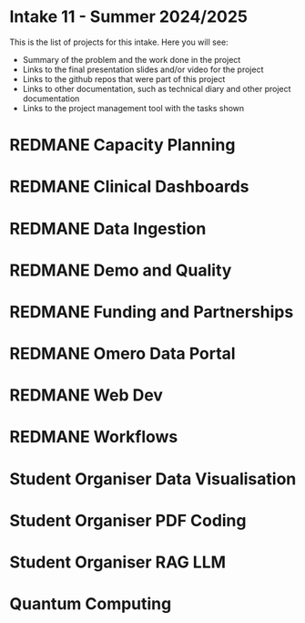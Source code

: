 # Intake 11 - Summer 2024/2025

This is the list of projects for this intake. Here you will see:
- Summary of the problem and the work done in the project 
- Links to the final presentation slides and/or video for the project
- Links to the github repos that were part of this project
- Links to other documentation, such as technical diary and other project documentation
- Links to the project management tool with the tasks shown


# REDMANE Capacity Planning

# REDMANE Clinical Dashboards

# REDMANE Data Ingestion

# REDMANE Demo and Quality

# REDMANE Funding and Partnerships

# REDMANE Omero Data Portal

# REDMANE Web Dev

# REDMANE Workflows

# Student Organiser Data Visualisation

# Student Organiser PDF Coding

# Student Organiser RAG LLM

# Quantum Computing




